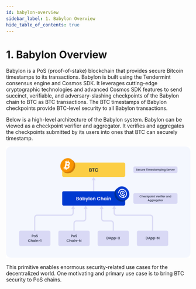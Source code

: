 ```yaml
---
id: babylon-overview
sidebar_label: 1. Babylon Overview
hide_table_of_contents: true
---
```



# 1. Babylon Overview <a id="overview"></a>
Babylon is a PoS (proof-of-stake) blockchain that provides secure Bitcoin timestamps to its transactions. Babylon is built using the Tendermint consensus engine and Cosmos SDK. It leverages cutting-edge cryptographic technologies and advanced Cosmos SDK features to send succinct, verifiable, and adversary-slashing checkpoints of the Babylon chain to BTC as BTC transactions. The BTC timestamps of Babylon checkpoints provide BTC-level security to all Babylon transactions.

Below is a high-level architecture of the Babylon system. Babylon can be viewed as a checkpoint verifier and aggregator. It verifies and aggregates the checkpoints submitted by its users into ones that BTC can securely timestamp.

![Overview](./images/babylonoverview.png)

This primitive enables enormous security-related use cases for the decentralized world. One motivating and primary use case is to bring BTC security to PoS chains.
